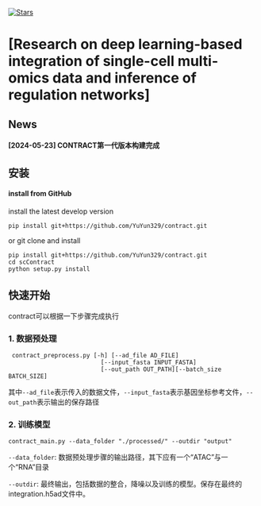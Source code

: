 [![Stars](https://img.shields.io/github/stars/YuYun329/CONTRACT?logo=GitHub&color=yellow)](https://github.com/YuYun329/CONTRACT/stargazers)
# [Research on deep learning-based integration of single-cell multi-omics data and inference of regulation networks]


## News
#### [2024-05-23] CONTRACT第一代版本构建完成

## 安装	

#### install from GitHub
install the latest develop version

    pip install git+https://github.com/YuYun329/contract.git

or git clone and install

    pip install git+https://github.com/YuYun329/contract.git
    cd scContract
    python setup.py install
    

## 快速开始

contract可以根据一下步骤完成执行


### 1. 数据预处理

     contract_preprocess.py [-h] [--ad_file AD_FILE]
                              [--input_fasta INPUT_FASTA]
                              [--out_path OUT_PATH][--batch_size BATCH_SIZE]
    

其中`--ad_file`表示传入的数据文件，`--input_fasta`表示基因坐标参考文件，`--out_path`表示输出的保存路径
### 2. 训练模型

    contract_main.py --data_folder "./processed/" --outdir "output"
    
    
`--data_folder`: 数据预处理步骤的输出路径，其下应有一个“ATAC”与一个“RNA”目录

`--outdir`: 最终输出，包括数据的整合，降噪以及训练的模型。保存在最终的integration.h5ad文件中。

    
    
    


